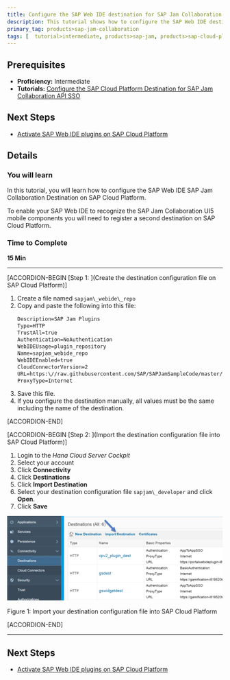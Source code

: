 ```yaml
---
title: Configure the SAP Web IDE destination for SAP Jam Collaboration on SAP Cloud Platform
description: This tutorial shows how to configure the SAP Web IDE destination for SAP Jam Collaboration on SAP Cloud Platform.
primary_tag: products>sap-jam-collaboration
tags: [  tutorial>intermediate, products>sap-jam, products>sap-cloud-platform, topic>cloud ]
---
```


## Prerequisites  
 - **Proficiency:** Intermediate
 - **Tutorials:** [Configure the SAP Cloud Platform Destination for SAP Jam Collaboration API SSO](https://www.sap.com/developer/tutorials/jam-cloud-api-sso-configure.html)

## Next Steps
- [Activate SAP Web IDE plugins on SAP Cloud Platform](https://www.sap.com/developer/tutorials/jam-cloud-webide-plugins-activate.html)

## Details
### You will learn  
In this tutorial, you will learn how to configure the SAP Web IDE SAP Jam Collaboration Destination on SAP Cloud Platform.

To enable your SAP Web IDE to recognize the SAP Jam Collaboration UI5 mobile components you will need to register a second destination on SAP Cloud Platform.

### Time to Complete
**15 Min**

---

[ACCORDION-BEGIN [Step 1: ](Create the destination configuration file on SAP Cloud Platform)]

1.  Create a file named `sapjam\_webide\_repo`
2.  Copy and paste the following into this file:
    ```
    Description=SAP Jam Plugins
    Type=HTTP
    TrustAll=true
    Authentication=NoAuthentication
    WebIDEUsage=plugin_repository
    Name=sapjam_webide_repo
    WebIDEEnabled=true
    CloudConnectorVersion=2
    URL=https:\//raw.githubusercontent.com/SAP/SAPJamSampleCode/master/hcp_samples/
    ProxyType=Internet  
    ```
3.  Save this file.
4.  If you configure the destination manually, all values must be the same including the name of the destination.


[ACCORDION-END]

[ACCORDION-BEGIN [Step 2: ](Import the destination configuration file into SAP Cloud Platform)]

1.  Login to the _Hana Cloud Server Cockpit_
2.  Select your account
3.  Click **Connectivity**
4.  Click **Destinations**
5.  Click **Import Destination**
6.  Select your destination configuration file `sapjam\_developer` and click **Open**.
7.  Click **Save**

![Import your destination configuration file into SAP Cloud Platform page](loio5ca95460e55c49978cf59cb4684996d8_HiRes.png)

Figure 1: Import your destination configuration file into SAP Cloud Platform


[ACCORDION-END]

---

## Next Steps
- [Activate SAP Web IDE plugins on SAP Cloud Platform](https://www.sap.com/developer/tutorials/jam-cloud-webide-plugins-activate.html)
